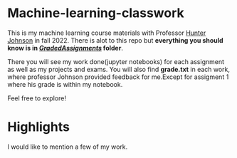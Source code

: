 # Machine-learning-classwork
This is my machine learning course materials with Professor [Hunter Johnson](https://www.linkedin.com/in/hunter-johnson-5114488/) in fall 2022.
There is alot to this repo but **everything you should know is in [_GradedAssignments_](GradedAssignments) folder**. 

There you will see my work done(jupyter notebooks) for each assignment as well as my projects and exams. You will also find **grade.txt** in each work, where professor Johnson provided feedback for me.Except for assigment 1 where his grade is within my notebook.

Feel free to explore!

# Highlights
I would like to mention a few of my work.
